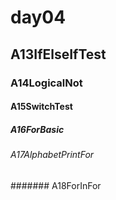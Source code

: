 # day04

## A13IfElseIfTest

### A14LogicalNot

#### A15SwitchTest

##### A16ForBasic

###### A17AlphabetPrintFor

####### A18ForInFor